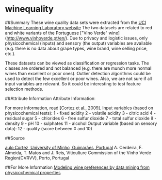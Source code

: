# winequality

##Summary
These wine quality data sets were extracted from the [UCI Machine Learning Laboratory website](https://archive.ics.uci.edu/ml/datasets/Wine+Quality)
The two datasets are related to red and white variants of the Portuguese ["Vino Verde" wine] (http://www.vinhoverde.pt/en/).
Due to privacy and logistic issues, only physicochemical (inputs) and sensory (the output) variables are available (e.g. there is no data about grape types, wine brand, wine selling price, etc.). 

These datasets can be viewed as classification or regression tasks. The classes are ordered and not balanced (e.g. there are munch more normal wines than excellent or poor ones). Outlier detection algorithms could be used to detect the few excellent or poor wines. Also, we are not sure if all input variables are relevant. So it could be interesting to test feature selection methods. 

##Attribute Information
Attribute Information:

For more information, read [Cortez et al., 2009]. 
Input variables (based on physicochemical tests): 
1 - fixed acidity 
2 - volatile acidity 
3 - citric acid 
4 - residual sugar 
5 - chlorides 
6 - free sulfur dioxide 
7 - total sulfur dioxide 
8 - density 
9 - pH 
10 - sulphates 
11 - alcohol 
Output variable (based on sensory data): 
12 - quality (score between 0 and 10)

##Source

[aulo Cortez, University of Minho, Guimarães, Portugal](http://www3.dsi.uminho.pt/pcortez)
A. Cerdeira, F. Almeida, T. Matos and J. Reis, Viticulture Commission of the Vinho Verde Region(CVRVV), Porto, Portugal 


##For More Information
[Modeling wine preferences by data mining from physicochemical properties](http://www3.dsi.uminho.pt/pcortez/Home.html)
